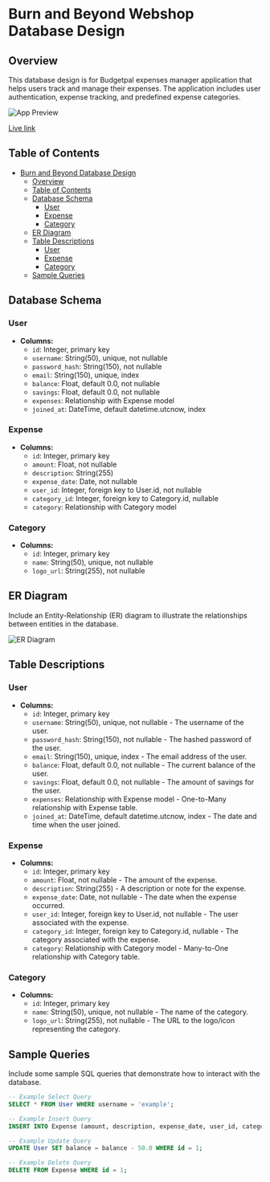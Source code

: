 # Burn and Beyond Webshop Database Design

## Overview

This database design is for Budgetpal expenses manager application that helps users track and manage their expenses. The application includes user authentication, expense tracking, and predefined expense categories.

![App Preview](URL)

[Live link](URL)

## Table of Contents

* [Burn and Beyond Database Design](#Burn-and-Beyond-Webshop-Database-Design)
  * [Overview](#overview)
  * [Table of Contents](#table-of-contents)
  * [Database Schema](#database-schema)
    * [User](#user)
    * [Expense](#expense)
    * [Category](#category)
  * [ER Diagram](#er-diagram)
  * [Table Descriptions](#table-descriptions)
    * [User](#user-1)
    * [Expense](#expense-1)
    * [Category](#category-1)
  * [Sample Queries](#sample-queries)

## Database Schema

### User

- **Columns:**
  - `id`: Integer, primary key
  - `username`: String(50), unique, not nullable
  - `password_hash`: String(150), not nullable
  - `email`: String(150), unique, index
  - `balance`: Float, default 0.0, not nullable
  - `savings`: Float, default 0.0, not nullable
  - `expenses`: Relationship with Expense model
  - `joined_at`: DateTime, default datetime.utcnow, index

### Expense

- **Columns:**
  - `id`: Integer, primary key
  - `amount`: Float, not nullable
  - `description`: String(255)
  - `expense_date`: Date, not nullable
  - `user_id`: Integer, foreign key to User.id, not nullable
  - `category_id`: Integer, foreign key to Category.id, nullable
  - `category`: Relationship with Category model

### Category

- **Columns:**
  - `id`: Integer, primary key
  - `name`: String(50), unique, not nullable
  - `logo_url`: String(255), not nullable

## ER Diagram

Include an Entity-Relationship (ER) diagram to illustrate the relationships between entities in the database.

![ER Diagram](/budgetpal/static/images/er_diagram.png)

## Table Descriptions

### User

- **Columns:**
  - `id`: Integer, primary key
  - `username`: String(50), unique, not nullable - The username of the user.
  - `password_hash`: String(150), not nullable - The hashed password of the user.
  - `email`: String(150), unique, index - The email address of the user.
  - `balance`: Float, default 0.0, not nullable - The current balance of the user.
  - `savings`: Float, default 0.0, not nullable - The amount of savings for the user.
  - `expenses`: Relationship with Expense model - One-to-Many relationship with Expense table.
  - `joined_at`: DateTime, default datetime.utcnow, index - The date and time when the user joined.

### Expense

- **Columns:**
  - `id`: Integer, primary key
  - `amount`: Float, not nullable - The amount of the expense.
  - `description`: String(255) - A description or note for the expense.
  - `expense_date`: Date, not nullable - The date when the expense occurred.
  - `user_id`: Integer, foreign key to User.id, not nullable - The user associated with the expense.
  - `category_id`: Integer, foreign key to Category.id, nullable - The category associated with the expense.
  - `category`: Relationship with Category model - Many-to-One relationship with Category table.

### Category

- **Columns:**
  - `id`: Integer, primary key
  - `name`: String(50), unique, not nullable - The name of the category.
  - `logo_url`: String(255), not nullable - The URL to the logo/icon representing the category.

## Sample Queries

Include some sample SQL queries that demonstrate how to interact with the database.

```sql
-- Example Select Query
SELECT * FROM User WHERE username = 'example';

-- Example Insert Query
INSERT INTO Expense (amount, description, expense_date, user_id, category_id) VALUES (100.0, 'Groceries', '2023-01-01', 1, 1);

-- Example Update Query
UPDATE User SET balance = balance - 50.0 WHERE id = 1;

-- Example Delete Query
DELETE FROM Expense WHERE id = 1;
```
